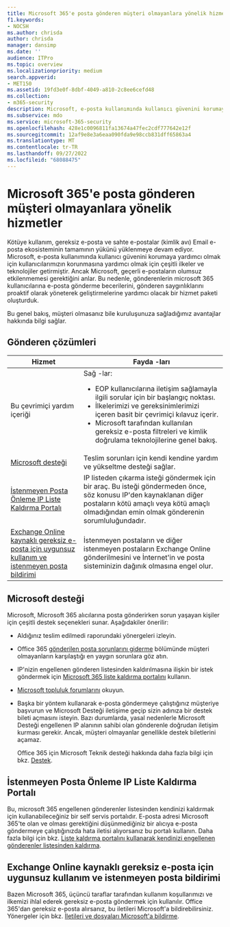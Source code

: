 ```yaml
---
title: Microsoft 365'e posta gönderen müşteri olmayanlara yönelik hizmetler
f1.keywords:
- NOCSH
ms.author: chrisda
author: chrisda
manager: dansimp
ms.date: ''
audience: ITPro
ms.topic: overview
ms.localizationpriority: medium
search.appverid:
- MET150
ms.assetid: 19fd3e0f-8dbf-4049-a810-2c8ee6cefd48
ms.collection:
- m365-security
description: Microsoft, e-posta kullanımında kullanıcı güvenini korumaya yardımcı olmak için kullanıcılarımızın korunmasına yardımcı olmak için çeşitli ilkeler ve teknolojiler getirmiştir.
ms.subservice: mdo
ms.service: microsoft-365-security
ms.openlocfilehash: 428e1c0096811fa13674a47fec2cdf777642e12f
ms.sourcegitcommit: 12af9e8e3a6eaa090fda9e98ccb831dff65863a4
ms.translationtype: MT
ms.contentlocale: tr-TR
ms.lasthandoff: 09/27/2022
ms.locfileid: "68088475"
---
```

# <a name="services-for-non-customers-sending-mail-to-microsoft-365"></a>Microsoft 365'e posta gönderen müşteri olmayanlara yönelik hizmetler

Kötüye kullanım, gereksiz e-posta ve sahte e-postalar (kimlik avı) Email e-posta ekosisteminin tamamının yükünü yüklenmeye devam ediyor. Microsoft, e-posta kullanımında kullanıcı güvenini korumaya yardımcı olmak için kullanıcılarımızın korunmasına yardımcı olmak için çeşitli ilkeler ve teknolojiler getirmiştir. Ancak Microsoft, geçerli e-postaların olumsuz etkilenmemesi gerektiğini anlar. Bu nedenle, gönderenlerin microsoft 365 kullanıcılarına e-posta gönderme becerilerini, gönderen saygınlıklarını proaktif olarak yöneterek geliştirmelerine yardımcı olacak bir hizmet paketi oluşturduk.

Bu genel bakış, müşteri olmasanız bile kuruluşunuza sağladığımız avantajlar hakkında bilgi sağlar.

## <a name="sender-solutions"></a>Gönderen çözümleri

|Hizmet|Fayda -ları|
|---|---|
|Bu çevrimiçi yardım içeriği|Sağ -lar: <ul><li>EOP kullanıcılarına iletişim sağlamayla ilgili sorular için bir başlangıç noktası.</li><li>İlkelerimizi ve gereksinimlerimizi içeren basit bir çevrimiçi kılavuz içerir.</li><li>Microsoft tarafından kullanılan gereksiz e-posta filtreleri ve kimlik doğrulama teknolojilerine genel bakış.</li><ul>|
|[Microsoft desteği](#microsoft-support)|Teslim sorunları için kendi kendine yardım ve yükseltme desteği sağlar.|
|[İstenmeyen Posta Önleme IP Liste Kaldırma Portalı](#anti-spam-ip-delist-portal)|IP listeden çıkarma isteği göndermek için bir araç. Bu isteği göndermeden önce, söz konusu IP'den kaynaklanan diğer postaların kötü amaçlı veya kötü amaçlı olmadığından emin olmak gönderenin sorumluluğundadır.|
|[Exchange Online kaynaklı gereksiz e-posta için uygunsuz kullanım ve istenmeyen posta bildirimi](#abuse-and-spam-reporting-for-junk-email-originating-from-exchange-online)|İstenmeyen postaların ve diğer istenmeyen postaların Exchange Online gönderilmesini ve İnternet'in ve posta sisteminizin dağınık olmasına engel olur.|

## <a name="microsoft-support"></a>Microsoft desteği

Microsoft, Microsoft 365 alıcılarına posta gönderirken sorun yaşayan kişiler için çeşitli destek seçenekleri sunar. Aşağıdakiler önerilir:

- Aldığınız teslim edilmedi raporundaki yönergeleri izleyin.

- Office 365 [gönderilen posta sorunlarını giderme](troubleshooting-mail-sent-to-office-365.md) bölümünde müşteri olmayanların karşılaştığı en yaygın sorunlara göz atın.

- IP'nizin engellenen gönderen listesinden kaldırılmasına ilişkin bir istek göndermek için [Microsoft 365 liste kaldırma portalını](https://sender.office.com) kullanın.

- [Microsoft topluluk forumlarını](https://community.office365.com/f/) okuyun.

- Başka bir yöntem kullanarak e-posta göndermeye çalıştığınız müşteriye başvurun ve Microsoft Desteği iletişime geçip sizin adınıza bir destek bileti açmasını isteyin. Bazı durumlarda, yasal nedenlerle Microsoft Desteği engellenen IP alanının sahibi olan gönderenle doğrudan iletişim kurması gerekir. Ancak, müşteri olmayanlar genellikle destek biletlerini açamaz.

  Office 365 için Microsoft Teknik desteği hakkında daha fazla bilgi için bkz. [Destek](/office365/servicedescriptions/office-365-platform-service-description/support).

## <a name="anti-spam-ip-delist-portal"></a>İstenmeyen Posta Önleme IP Liste Kaldırma Portalı

Bu, microsoft 365 engellenen gönderenler listesinden kendinizi kaldırmak için kullanabileceğiniz bir self servis portalıdır. E-posta adresi Microsoft 365'te olan ve olması gerektiğini düşünmediğiniz bir alıcıya e-posta göndermeye çalıştığınızda hata iletisi alıyorsanız bu portalı kullanın. Daha fazla bilgi için bkz. [Liste kaldırma portalını kullanarak kendinizi engellenen gönderenler listesinden kaldırma](use-the-delist-portal-to-remove-yourself-from-the-office-365-blocked-senders-lis.md).

## <a name="abuse-and-spam-reporting-for-junk-email-originating-from-exchange-online"></a>Exchange Online kaynaklı gereksiz e-posta için uygunsuz kullanım ve istenmeyen posta bildirimi

Bazen Microsoft 365, üçüncü taraflar tarafından kullanım koşullarımızı ve ilkemizi ihlal ederek gereksiz e-posta göndermek için kullanılır. Office 365'dan gereksiz e-posta alırsanız, bu iletileri Microsoft'a bildirebilirsiniz. Yönergeler için bkz. [İletileri ve dosyaları Microsoft'a bildirme](report-junk-email-messages-to-microsoft.md).
